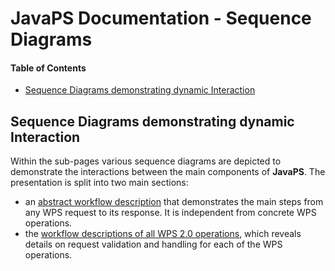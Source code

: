 JavaPS Documentation - Sequence Diagrams
========================================

#### Table of Contents

<!-- START doctoc generated TOC please keep comment here to allow auto update -->
<!-- DON'T EDIT THIS SECTION, INSTEAD RE-RUN doctoc TO UPDATE -->
<!-- DON'T EDIT THIS SECTION, INSTEAD RE-RUN doctoc TO UPDATE -->

- [Sequence Diagrams demonstrating dynamic Interaction](#sequence-diagrams-demonstrating-dynamic-interaction)

<!-- END doctoc generated TOC please keep comment here to allow auto update -->

Sequence Diagrams demonstrating dynamic Interaction
---------------------------------------------------

Within the sub-pages various sequence diagrams are depicted to demonstrate the interactions between the main components of **JavaPS**. The presentation is split into two main sections:

-	an [abstract workflow description](./workflow_general/general_workflow.markdown) that demonstrates the main steps from any WPS request to its response. It is independent from concrete WPS operations.
-	the [workflow descriptions of all WPS 2.0 operations](./workflow_wps_operations/workflow_wps_operations.markdown), which reveals details on request validation and handling for each of the WPS operations.
